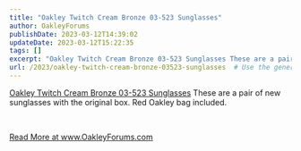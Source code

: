 ```yaml
---
title: "Oakley Twitch Cream Bronze 03-523 Sunglasses"
author: OakleyForums
publishDate: 2023-03-12T14:39:02
updateDate: 2023-03-12T15:22:35
tags: []
excerpt: "Oakley Twitch Cream Bronze 03-523 Sunglasses These are a pair of new sunglasses with the original box. Red Oakley bag included.  &nbsp; "
url: /2023/oakley-twitch-cream-bronze-03523-sunglasses  # Use the generated URL with year
---
```

<p><a href="https://www.ebay.com/itm/155450537001">Oakley Twitch Cream Bronze 03-523 Sunglasses</a> These are a pair of new sunglasses with the original box. Red Oakley bag included.</p>  <p>&nbsp;</p>  <a href="https://www.OakleyForums.com/Oakley-Twitch-Cream-Bronze">Read More at www.OakleyForums.com</a>
